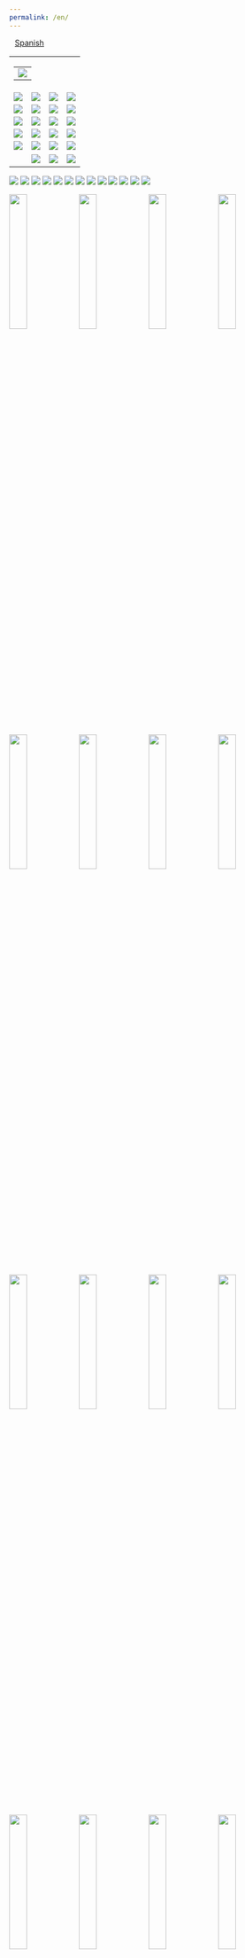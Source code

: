 ```yaml
---
permalink: /en/
---
```

<div id="lang_selector">
  <a href="/" style='margin: 10px;'>Spanish</a>
</div>
<div class="sharethis-inline-share-buttons"></div>
<!--
<br><br>
<table>
  <tr>
    <td align="center">
      <img src="https://raw.githubusercontent.com/3dgiordano/covid-19-uy-vacc-data/main/web/maintenance.jpg" width="50%">
    </td>
    <td>
      <p>
         <b> 05/26/2021 19:00 </b> <br>
         TEXT
      </p>
    </td>
  </tr>
</table>
-->
<!--
<br><br>
<table id="info">
  <tr>
    <td align="center">
      <b>18/05/2021 14:30</b>
    </td>
    <td>
      The site updates its population base to the updated numbers published by MSP last week.<br>
      The change affects the percentages shown. The informational message will be removed on 05/19/2021 at 10AM UYT.
    </td>
  </tr>
</table>
-->
<table id="dashboard">
  <tr>
    <td align="right" colspan=5>
      <table id="date_header">
        <tr>
          <td align="right">
            <img src="/web/charts/857919432.png" loading="lazy">
          </td>
        </tr>
      </table>
    </td>
  </tr>
  <tr>
    <td align="center">
      <img src="/web/charts/851362461.png" loading="lazy">
    </td>
    <td align="center">
      <img src="/web/charts/1848022003.png" loading="lazy">
    </td>
    <td align="center">
      <img src="/web/charts/1978363820.png" loading="lazy">
    </td>
    <td align="center">
      <img src="/web/charts/1720013265.png" loading="lazy">
    </td>
  </tr>
  <tr>
    <td align="center">
      <img src="/web/charts/1329486679.png" loading="lazy">
    </td>
    <td align="center">
      <img src="/web/charts/827148403.png" loading="lazy">
    </td>
    <td align="center">
      <img src="/web/charts/2077796175.png" loading="lazy">
    </td>
    <td align="center">
      <img src="/web/charts/700712437.png" loading="lazy">
    </td>
  </tr>
  <tr>
    <td align="center">
      <img src="/web/charts/709451309.png" loading="lazy">
    </td>
    <td align="center">
      <img src="/web/charts/1038688506.png" loading="lazy">
    </td>
    <td align="center">
      <img src="/web/charts/603335823.png" loading="lazy">
    </td>
    <td align="center">
      <img src="/web/charts/1683681566.png" loading="lazy">
    </td>
  </tr>
  <tr>
    <td align="center">
      <img src="/web/charts/2063902375.png" loading="lazy">
    </td>
    <td align="center">
      <img src="/web/charts/1821951025.png" loading="lazy">
    </td>
    <td align="center">
      <img src="/web/charts/1939554456.png" loading="lazy"><br>
    </td>
    <td align="center">
      <img src="/web/charts/744871918.png" loading="lazy">
    </td>
  </tr>
  <tr>
    <td align="center">
      <img src="/web/charts/446851537.png" loading="lazy">
    </td>
    <td align="center">
      <img src="/web/charts/75622886.png" loading="lazy">
    </td>
    <td align="center">
      <img src="/web/charts/1972410624.png" loading="lazy">
    </td>
    <td align="center">
       <img src="/web/charts/1320209318.png" loading="lazy">
    </td>
  </tr>
  <tr>
    <td align="center">
       &nbsp;
    </td>
    <td align="center">
      <img src="/web/charts/1516739352.png" loading="lazy">
    </td>
    <td align="center">
      <img src="/web/charts/1213501245.png" loading="lazy">
    </td>
    <td align="center">
      <img src="/web/charts/1544647241.png" loading="lazy">
    </td>
  </tr>
</table>

<img src="/web/charts/1201195179.png" loading="lazy">

<img src="/web/charts/574263984.png" loading="lazy">

<img src="/web/charts/1322547223.png" loading="lazy">

<img src="/web/charts/731574492.png" loading="lazy">

<img src="/web/charts/842189614.png" loading="lazy">

<img src="/web/charts/1047100711.png" loading="lazy">

<img src="/web/charts/132326038.png" loading="lazy">

<!--
<img src="/web/charts/122662822.png" loading="lazy">
-->

<img src="/web/charts/1720263329.png" loading="lazy">

<img src="/web/charts/1270929451.png" loading="lazy">

<img src="/web/charts/2049766195.png" loading="lazy">

<img src="/web/charts/1984756315.png" loading="lazy">

<img src="/web/charts/987529461.png" loading="lazy">

<img src="/web/charts/454080210.png" loading="lazy">

<img src="/web/charts/10315580.png" width="25%" loading="lazy"><img src="/web/charts/626919126.png" width="25%" loading="lazy"><img src="/web/charts/501510119.png" width="25%" loading="lazy"><img src="/web/charts/380999305.png" width="25%" loading="lazy"><img src="/web/charts/1506990494.png" width="25%" loading="lazy"><img src="/web/charts/943690507.png" width="25%" loading="lazy"><img src="/web/charts/1778597259.png" width="25%" loading="lazy"><img src="/web/charts/1029004131.png" width="25%" loading="lazy"><img src="/web/charts/2006897410.png" width="25%" loading="lazy"><img src="/web/charts/1087191394.png" width="25%" loading="lazy"><img src="/web/charts/1617072188.png" width="25%" loading="lazy"><img src="/web/charts/1745356284.png" width="25%" loading="lazy"><img src="/web/charts/1156295619.png" width="25%" loading="lazy"><img src="/web/charts/1908226097.png" width="25%" loading="lazy"><img src="/web/charts/1481111761.png" width="25%" loading="lazy"><img src="/web/charts/2049614015.png" width="25%" loading="lazy"><img src="/web/charts/1168479548.png" width="25%" loading="lazy"><img src="/web/charts/1906852652.png" width="25%" loading="lazy"><img src="/web/charts/1905047399.png" width="25%" loading="lazy">

<!--
<img src="/web/charts/105471492.png" loading="lazy">
-->

<img src="/web/charts/2095693594.png" loading="lazy">

<!--
## Vaccination acts by segment

<img src="/web/charts/4849953.png" loading="lazy">

<img src="/web/charts/1189791692.png" loading="lazy">
-->

## Vaccination acts by age group vaccination

<!--
<img src="/web/charts/1740954658.png" loading="lazy">

<img src="/web/charts/1880002572.png" loading="lazy">

<img src="/web/charts/1576723715.png" loading="lazy">
-->

<img src="/web/charts/205213491.png" loading="lazy">

Source: [Informe de dosis administradas y registradas al 9 de Julio](https://www.gub.uy/ministerio-salud-publica/comunicacion/noticias/informe-dosis-administradas-registradas-del-27-febrero-9-julio-2021-covid-19)

## Vaccination acts by age range

<!--
<img src="/web/charts/1133283679.png" loading="lazy">

<img src="/web/charts/784232676.png" loading="lazy">

<img src="/web/charts/1466475246.png" loading="lazy">

<img src="/web/charts/286695041.png" loading="lazy">
-->

<img src="/web/charts/1898654916.png" loading="lazy">

Source: [Informe de dosis administradas y registradas al 9 de Julio](https://www.gub.uy/ministerio-salud-publica/comunicacion/noticias/informe-dosis-administradas-registradas-del-27-febrero-9-julio-2021-covid-19)

## History of vaccination acts

<div id="vaccine-table"></div><br>

## Vaccine arrival record

<img src="/web/charts/648030237.png" loading="lazy">

## Vaccination plan against COVID-19

| **Date**  | &nbsp;&nbsp;&nbsp;&nbsp;&nbsp;&nbsp;&nbsp;&nbsp;&nbsp;&nbsp;**Group**&nbsp;&nbsp;&nbsp;&nbsp;&nbsp;&nbsp;&nbsp;&nbsp;&nbsp;&nbsp; | **Description** |
| :----: | :----: | :----------- |
| 2/27/21 | Essential Staff | Vaccination staff. | 
| 3/1/21 | Essential Staff | Under 60 years of age in activity. Police, firefighters, military, education workers and INAU.|
| 3/8/21 | 50 to 70 years | First stage from 55 to 59 years, later range from 50 to 70 years in five border cities. It ends by extending it to everyone in the 50 to 70 age group throughout the country.|
| 3/12/21 | Vulnerable | Persons deprived of liberty and staff of detention facilities (it began in women's facilities and INISA).|
| 3/15/21 | Health Personnel | Prioritized health personnel (ICC and related services, test personnel, vaccinators, hemodialysis centers, intra and extra hospital door and emergency services).|
| 3/16/21 | Vulnerable |Home vaccination of people who live and work in residential areas (ELEPEM).|
| 3/22/21 | Health Personnel | All health personnel in the healthcare area (dentists, psychologists, physiotherapists and clinics of various specialties). Administrative health personnel at the end of the previous stage.|
| 3/22/21 | Vulnerable | Continuation of home vaccination of people who live and work in residential areas (ELEPEM).|
| 3/22/21 | Over 80 years | Vaccination for people over 80 years of age.|
| 3/29/21 | 18 to 70 years | General public between 18 to 70 years old.|
| 4/10/21 | 71 to 79 years | Vaccination of people in the range of 71 to 79 years.|
| 4/16/21 | Vulnerable | People over 18 years of age with Down Syndrome in Montevideo, April 16 and 17. [+info](https://www.gub.uy/ministerio-salud-publica/comunicacion/noticias/vacunacion-contra-covid-19-para-personas-sindrome-down)  |
| 4/17/21 | Locality at Risk | Vaccination of people over 60 years of age with 48,000 doses of Oxford / Astrazeneca vaccines in Artigas, Rivera, Cerro Largo, Rocha, Río Negro, Canelones, Salto and Paysandú. [+info](https://www.gub.uy/ministerio-salud-publica/comunicacion/noticias/vacuna-oxfordastrazeneca-departamentos-mayor-riesgo) |
| 4/20/21 | Vulnerable | From April 20 to 23. Vaccination of people between the ages of 18 and 70 who have undergone some type of heart surgery with the Coronavac vaccine from Sinovac.  [+info](https://www.gub.uy/ministerio-salud-publica/comunicacion/noticias/vacunacion-contra-covid-19-para-personas-cirugias-cardiacas) | 
| 5/5/21 | 31 to 70 years | As of 05/05, the allocation of quotas for vaccination against covid-19 will begin to be issued to 500 thousand people aged between 31 and 70 years waiting for the Coronavac vaccine. Start vaccination 05/10 [+info](https://twitter.com/DrDanielSalinas/status/1389921574317330433) |
| 5/12/21 | General | Start Phase IV with a safety and effectiveness study. [+info](https://www.gub.uy/ministerio-salud-publica/comunicacion/noticias/vacunacion-ingresa-fase-iv-estudio-seguridad-efectividad) |
| 5/12/21 | Vulnerable | Vaccination against COVID-19 is recommended for the group of pregnant women. [+info](https://www.gub.uy/ministerio-salud-publica/comunicacion/noticias/comunicado-vacunacion-embarazadas) |
| 5/18/21 | Vulnerable | As of 05/18, the allocation of quotas for vaccination against covid-19 will begin to be issued to prioritized groups: pregnant women, people with diabetes, obesity and cancer patients undergoing treatment. [+info](https://www.gub.uy/ministerio-salud-publica/comunicacion/noticias/nuevas-asignaciones-cupos-para-vacuna-contra-covid-19) | 
| 5/24/21 | Locality at Risk | From 05/24 the People to People campaign will begin. It will be carried out through mobile vaccination to 150,000 people in locations far from departmental capitals and in small towns. [+info](https://www.gub.uy/ministerio-salud-publica/comunicacion/noticias/vacunatorio-movil-llegara-300-pueblos-posibilitara-150000-personas-se) | 
| 5/27/21 | 18 to 30 years | As of Thursday, May 27, 312,000 new quotas are being assigned for vaccination against covid-19, with the vaccine from the Sinovac laboratory. [+info](https://www.gub.uy/ministerio-salud-publica/comunicacion/noticias/nuevos-cupos-vacunacion-contra-covid-19) | 
| 3/6/21 | 12 to 17 years | The population between 12 and 17 years of age is entitled to vaccination. According to data from the National Institute of Statistics (INE), it is a population of 289,650 people who will join the immunization plan against Covid-19. [+ info](https://www.gub.uy/ministerio-salud-publica/comunicacion/noticias/plan-vacunacion-contra-covid-19-incorpora-personas-entre-12-17-anos) |

### Sources:

[Comunicado sobre Plan de Vacunación contra COVID-19](https://www.gub.uy/ministerio-salud-publica/comunicacion/noticias/comunicado-sobre-plan-vacunacion-contra-covid-19)

[Priorización y Escalonamiento de la Vacunación COVID-19](https://www.gub.uy/ministerio-salud-publica/comunicacion/noticias/priorizacion-escalonamiento-vacunacion-covid-19)

[Estrategia de vacunación para personas con Comorbilidades](https://www.gub.uy/ministerio-salud-publica/comunicacion/noticias/estrategia-vacunacion-para-personas-comorbilidades)

[Información para el público en general actualizado al 26 de mayo de 2021 (Comisión Nacional Asesora de Vacunas y Grupo ad hoc)](https://www.gub.uy/ministerio-salud-publica/comunicacion/publicaciones/boletin-cnav-actualizado-26-mayo-2021)

[Información sobre las vacunas disponibles en Uruguay - Actualizado al 26 de mayo de 2021](https://www.gub.uy/ministerio-salud-publica/comunicacion/noticias/informacion-sobre-vacunas-disponibles-uruguay-actualizado-26-mayo-2021)

[Estudio de efectividad de vacunación anti SARS-CoV-2 en Uruguay al 8 de junio de 2021](https://www.gub.uy/ministerio-salud-publica/comunicacion/noticias/segundo-estudio-efectividad-vacunacion-anti-sars-cov-2-uruguay-8-junio-2021)

## Announcements

<table>
  <tr>
    <td>
      <p>
         <b> 06/01/2021 22:30 </b> <br>
         Historical data processing from Uruguay's open data portal is incorporated. <br>
         The graphs showing the history of vaccines are again incorporated. <br>
         Progress in integration continues. <br>
      </p>
      <p>
         <b> 05/26/2021 19:00 </b> <br>
         Momentary adaptations are made to achieve a minimum version with the data that is currently accessible from MSP. <br>
         There are data stored and incorporated by vaccineUY that complement the information. <br>
         The site will return to its fullness when all the remaining information is accessible again. <br>
      </p>
      <p>
         <b>05/25/2021 18:00</b><br>
         MSP has disabled access to much of the information that makes the site vaccina.uy possible. <br>
         The changes prevent us from continuing to report the progress data of our vaccination. <br>
         Vacuna.uy will stop reporting until MSP provides some information access mechanism <br>
         If you want to monitor the vaccination status in Uruguay <br>
         <a href="https://monitor.uruguaysevacuna.gub.uy/"> MSP COVID-19 Data Monitor </a>
      </p>
      <p>
         <b>05/26/2021 12:00</b><br>
         MSP reports that the problem is due to changes and improvements in its service. <br>
         Part of the improvements will be the publication of information through Uruguay's open data regulations.<br>
         As soon as the migration has been carried out, work will begin on obtaining the necessary data from official sources.<br>
         The process can take time, in the meantime, if you want to monitor the vaccination status in Uruguay <br>
         <a href="https://monitor.uruguaysevacuna.gub.uy/"> MSP COVID-19 Data Monitor </a>
      </p>
    </td>
  </tr>
</table>

## About

This project was created by [@3dgiordano](https://github.com/3dgiordano) to publicize the Covid-19 vaccination information carried out in Uruguay.

It was born as a collaboration to provide updated data to [Our World in Data](https://ourworldindata.org/)

Thanks to Edouard Mathieu [@edomt](https://github.com/edomt) Head of Data at [@owid](https://github.com/owid) for trusting in this project.

Data gathered from Ministry of Public Health of Uruguay. [https://monitor.uruguaysevacuna.gub.uy/](https://monitor.uruguaysevacuna.gub.uy/)

Data on deaths is obtained from the "Grupo Uruguayo Interdisciplinario de Análisis de Datos (GUIAD)" [GUIAD-COVID Data on GitHub](https://github.com/GUIAD-COVID/datos-y-visualizaciones-GUIAD/tree/master/datos) 

Our World in Data takes our data to publish it on its portal [Uruguay Covid-19 Vaccinations in Our World in Data](https://ourworldindata.org/covid-vaccinations?country=~URY)

Today, the project also collects more data, such as detailed daily vaccination data for each region, as well as the expected daily agenda.

All data is public, you can access the raw data and create your own reports if you want [/data/](https://github.com/3dgiordano/covid-19-uy-vacc-data/blob/main/data/)

The data generated is licensed under [CC BY 4.0](https://creativecommons.org/licenses/by/4.0/) and the Source Code under [MIT](https://github.com/3dgiordano/covid-19-uy-vacc-data/blob/main/LICENSE)

[View this project on GitHub](https://github.com/3dgiordano/covid-19-uy-vacc-data)

If you enjoy my content, please consider supporting what I do.

[Buy a Coffee ☕ for David Giordano ❤️](https://ko-fi.com/davidgiordano) 
